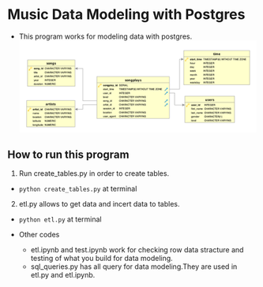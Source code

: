 # Music Data Modeling with Postgres
- This program works for modeling data with postgres.
![ERD](/Song_ERD.png) 


## How to run this program
1. Run create_tables.py in order to create tables.
- `python create_tables.py` at terminal
2. etl.py allows to get data and incert data to tables. 
- `python etl.py` at terminal

- Other codes
    - etl.ipynb and test.ipynb work for checking row data stracture and testing of what you build for data modeling.
    - sql_queries.py has all query for data modeling.They are used in etl.py and etl.ipynb.
    
